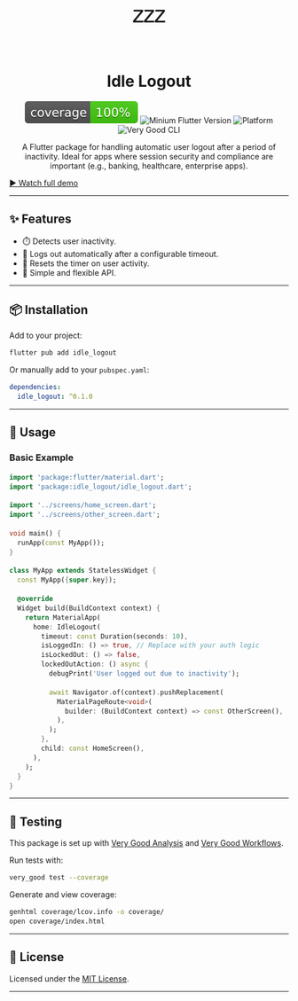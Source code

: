<p align="center" style="font-size: 4rem;">
  💤
</p>
<h1 align="center">Idle Logout</h1>

<p align="center">
  <img src="coverage_badge.svg" alt="Coverage Badge" />
  <img src="https://img.shields.io/badge/Minimum Flutter Verion-3.35-blue?logo=flutter&logoColor=white" alt="Minium Flutter Version" />
  <img src="https://img.shields.io/badge/Platform-Android%20%7C%20iOS%20%7C%20Web%20%7C%20macOS%20%7C%20Windows%20%7C%20Linux-009688?logo=flutter&logoColor=white&color=009688" alt="Platform" />
  <img src="https://img.shields.io/badge/Style-Very%20Good%20CLI-purple?logo=very-good&logoColor=white" alt="Very Good CLI" />
</p>

<p align="center">
A Flutter package for handling automatic user logout after a period of inactivity. Ideal for apps where session security and compliance are important (e.g., banking, healthcare, enterprise apps).
</p>

[▶️ Watch full demo](demo/Screen%20Recording.mp4)

---

## ✨ Features

- ⏱️ Detects user inactivity.
- 🚪 Logs out automatically after a configurable timeout.
- 🔄 Resets the timer on user activity.
- 🧩 Simple and flexible API.

---

## 📦 Installation

Add to your project:

```sh
flutter pub add idle_logout
```

Or manually add to your `pubspec.yaml`:

```yaml
dependencies:
  idle_logout: ^0.1.0
```

---

## 🚀 Usage

### Basic Example

```dart
import 'package:flutter/material.dart';
import 'package:idle_logout/idle_logout.dart';

import '../screens/home_screen.dart';
import '../screens/other_screen.dart';

void main() {
  runApp(const MyApp());
}

class MyApp extends StatelessWidget {
  const MyApp({super.key});

  @override
  Widget build(BuildContext context) {
    return MaterialApp(
      home: IdleLogout(
        timeout: const Duration(seconds: 10),
        isLoggedIn: () => true, // Replace with your auth logic
        isLockedOut: () => false,
        lockedOutAction: () async {
          debugPrint('User logged out due to inactivity');

          await Navigator.of(context).pushReplacement(
            MaterialPageRoute<void>(
              builder: (BuildContext context) => const OtherScreen(),
            ),
          );
        },
        child: const HomeScreen(),
      ),
    );
  }
}

```

---

## 🧪 Testing

This package is set up with [Very Good Analysis][very_good_analysis_link] and [Very Good Workflows][very_good_workflows_link].

Run tests with:

```sh
very_good test --coverage
```

Generate and view coverage:

```sh
genhtml coverage/lcov.info -o coverage/
open coverage/index.html
```

---

## 📜 License

Licensed under the [MIT License][license_link].

---

[flutter_install_link]: https://docs.flutter.dev/get-started/install
[github_actions_link]: https://docs.github.com/en/actions/learn-github-actions
[license_badge]: https://img.shields.io/badge/license-MIT-blue.svg
[license_link]: https://opensource.org/licenses/MIT
[very_good_analysis_badge]: https://img.shields.io/badge/style-very_good_analysis-B22C89.svg
[very_good_analysis_link]: https://pub.dev/packages/very_good_analysis
[very_good_cli_link]: https://pub.dev/packages/very_good_cli
[very_good_workflows_link]: https://github.com/VeryGoodOpenSource/very_good_workflows
